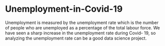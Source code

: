 # Unemployment-in-Covid-19
Unemployment is measured by the unemployment rate which is the number of people who are unemployed as a percentage of the total labour force. We have seen a sharp increase in the unemployment rate during Covid- 19, so analyzing the unemployment rate can be a good data science project.
